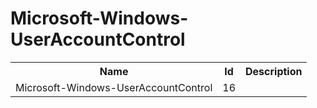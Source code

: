 # Microsoft-Windows-UserAccountControl

<table>
<colgroup><col/><col/><col/></colgroup>
<tr><th>Name</th><th>Id</th><th>Description</th></tr>
<tr><td>Microsoft-Windows-UserAccountControl</td><td>16</td><td></td></tr>
</table>
